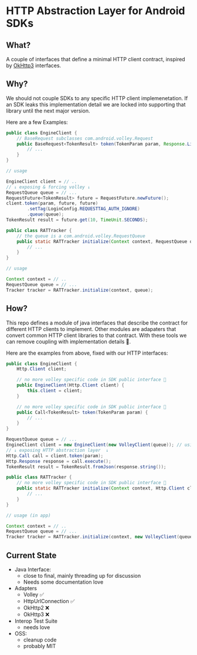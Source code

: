 # HTTP Abstraction Layer for Android SDKs

## What?

A couple of interfaces that define a minimal HTTP client contract, inspired by [OkHttp3](https://square.github.io/okhttp/) interfaces.

## Why?

We should not couple SDKs to any specific HTTP client implemenetation. If an SDK leaks this implementation detail we are locked into supporting that library until the next major version. 

Here are a few Examples:

```java
public class EngineClient {
    // BaseRequest subclasses com.android.volley.Request
    public BaseRequest<TokenResult> token(TokenParam param, Response.Listener<TokenResult> listener, Response.ErrorListener errorListener) {
        // ...
    }
}

// usage

EngineClient client = // ..
// ↓ exposing & forcing volley ↓
RequestQueue queue = // ...
RequestFuture<TokenResult> future = RequestFuture.newFuture();
client.token(param, future, future)
        .setTag(LoginConfig.REQUESTTAG_AUTH_IGNORE)
        .queue(queue);
TokenResult result = future.get(10, TimeUnit.SECONDS);
```

```java
public class RATTracker {
    // the queue is a com.android.volley.RequestQueue
    public static RATTracker initialize(Context context, RequestQueue queue) {
        // ...
    }
}

// usage

Context context = // ..
RequestQueue queue = // ...
Tracker tracker = RATTracker.initialize(context, queue);
```

## How?

This repo defines a module of java interfaces that describe the contract for different HTTP clients to implement. Other modules are adapaters that convert common HTTP client libraries to that contract. With these tools we can remove coupling with implementation details 🤗. 

Here are the examples from above, fixed with our HTTP interfaces:

```java
public class EngineClient {
    Http.Client client;

    // no more volley specific code in SDK public interface 🤗
    public EngineClient(Http.Client client) {
        this.client = client;
    }

    // no more volley specific code in SDK public interface 🤗
    public Call<TokenResult> token(TokenParam param) {
        // ...
    }
}

RequestQueue queue = // ...
EngineClient client = new EngineClient(new VolleyClient(queue)); // using volley adapter
// ↓ exposing HTTP abstraction layer  ↓
Http.Call call = client.token(param); 
Http.Response response = call.execute();
TokenResult result = TokenResult.fromJson(response.string());
```

```java
public class RATTracker {
    // no more volley specific code in SDK public interface 🤗
    public static RATTracker initialize(Context context, Http.Client client) {
        // ...
    }
}

// usage (in app)

Context context = // ..
RequestQueue queue = // ...
Tracker tracker = RATTracker.initialize(context, new VolleyClient(queue)); // using volley adapter
```

## Current State

* Java Interface: 
    - close to final, mainly threading up for discussion
    - Needs some documentation love
* Adapters
    - Volley ✅
    - HttpUrlConnection ✅
    - OkHttp2 ❌
    - OkHttp3 ❌
* Interop Test Suite 
    - needs love
* OSS: 
    - cleanup code
    - probably MIT
